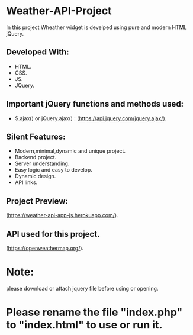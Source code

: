 # Weather-API-Project

In this project Wheather widget is develped using pure and modern HTML jQuery.

## Developed With:

* HTML.
* CSS.
* JS.
* JQuery.

## Important jQuery functions and methods used:

* $.ajax() or jQuery.ajax() : (https://api.jquery.com/jquery.ajax/).

## Silent Features:

* Modern,minimal,dynamic and unique project.
* Backend project.
* Server understanding.
* Easy logic and easy to develop.
* Dynamic design.
* API links.

## Project Preview:

(https://weather-api-app-js.herokuapp.com/).

## API used for this project.

(https://openweathermap.org/).

# Note:

please download or attach jquery file before using or opening.

# Please rename the file "index.php" to "index.html" to use or run it.
